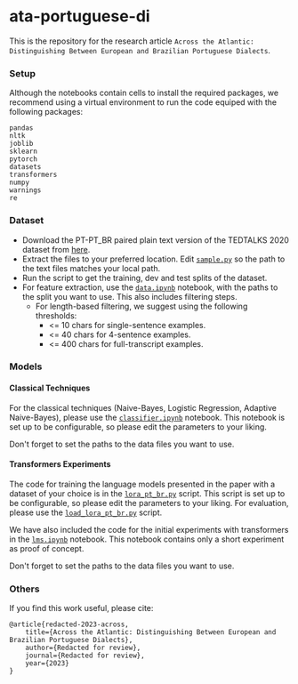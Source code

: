 # ata-portuguese-di

This is the repository for the research article `Across the Atlantic: Distinguishing Between European and Brazilian Portuguese Dialects`.

### Setup

Although the notebooks contain cells to install the required packages, we recommend using a virtual environment to run the code equiped with the following packages:

```
pandas
nltk
joblib
sklearn
pytorch
datasets
transformers
numpy
warnings
re
```

### Dataset

- Download the PT-PT_BR paired plain text version of the TEDTALKS 2020 dataset from [here](https://opus.nlpl.eu/download.php?f=TED2020/v1/moses/pt-pt_br.txt.zip).
- Extract the files to your preferred location. Edit [`sample.py`](/scripts/sample.py) so the path to the text files matches your local path. 
- Run the script to get the training, dev and test splits of the dataset.
- For feature extraction, use the [`data.ipynb`](/nbs/data.ipynb) notebook, with the paths to the split you want to use. This also includes filtering steps.
    - For length-based filtering, we suggest using the following thresholds:
        - <= 10 chars for single-sentence examples.
        - <= 40 chars for 4-sentence examples.
        - <= 400 chars for full-transcript examples.

### Models

#### Classical Techniques

For the classical techniques (Naive-Bayes, Logistic Regression, Adaptive Naive-Bayes), please use the [`classifier.ipynb`](/nbs/classifier.ipynb) notebook. This notebook is set up to be configurable, so please edit the parameters to your liking.

Don't forget to set the paths to the data files you want to use.

#### Transformers Experiments

The code for training the language models presented in the paper with a dataset of your choice is in the [`lora_pt_br.py`](/scripts/lora_pt_br.py) script. This script is set up to be configurable, so please edit the parameters to your liking. For evaluation, please use the [`load_lora_pt_br.py`](/scripts/load_lora_pt_br.py) script.

We have also included the code for the initial experiments with transformers in the [`lms.ipynb`](/nbs/lms.ipynb) notebook. This notebook contains only a short experiment as proof of concept.

Don't forget to set the paths to the data files you want to use.

### Others

If you find this work useful, please cite:

```
@article{redacted-2023-across,
    title={Across the Atlantic: Distinguishing Between European and Brazilian Portuguese Dialects},
    author={Redacted for review},
    journal={Redacted for review},
    year={2023}
}
